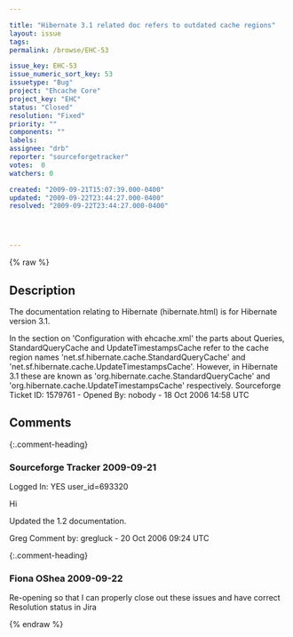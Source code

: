 ```yaml
---

title: "Hibernate 3.1 related doc refers to outdated cache regions"
layout: issue
tags: 
permalink: /browse/EHC-53

issue_key: EHC-53
issue_numeric_sort_key: 53
issuetype: "Bug"
project: "Ehcache Core"
project_key: "EHC"
status: "Closed"
resolution: "Fixed"
priority: ""
components: ""
labels: 
assignee: "drb"
reporter: "sourceforgetracker"
votes:  0
watchers: 0

created: "2009-09-21T15:07:39.000-0400"
updated: "2009-09-22T23:44:27.000-0400"
resolved: "2009-09-22T23:44:27.000-0400"




---
```


{% raw %}

## Description

<div markdown="1" class="description">

The documentation relating to Hibernate
(hibernate.html) is for Hibernate version 3.1.

In the section on 'Configuration with ehcache.xml' the
parts about Queries, StandardQueryCache and
UpdateTimestampsCache refer to the cache region names
'net.sf.hibernate.cache.StandardQueryCache' and
'net.sf.hibernate.cache.UpdateTimestampsCache'. 
However, in Hibernate 3.1 these are known as
'org.hibernate.cache.StandardQueryCache' and
'org.hibernate.cache.UpdateTimestampsCache' respectively.
Sourceforge Ticket ID: 1579761 - Opened By: nobody - 18 Oct 2006 14:58 UTC

</div>

## Comments


{:.comment-heading}
### **Sourceforge Tracker** <span class="date">2009-09-21</span>

<div markdown="1" class="comment">

Logged In: YES 
user\_id=693320

Hi

Updated the 1.2 documentation.

Greg
Comment by: gregluck - 20 Oct 2006 09:24 UTC

</div>


{:.comment-heading}
### **Fiona OShea** <span class="date">2009-09-22</span>

<div markdown="1" class="comment">

Re-opening so that I can properly close out these issues and have correct Resolution status in Jira

</div>



{% endraw %}
